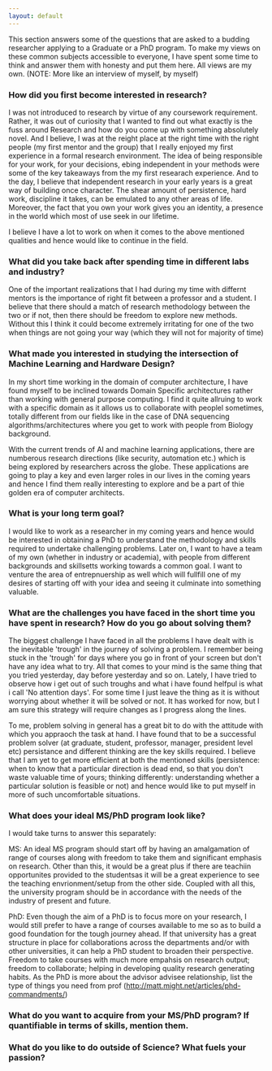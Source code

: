 ```yaml
---
layout: default 
---
```


This section answers some of the questions that are asked to a budding researcher applying to a Graduate or a PhD program. To make my views on these common subjects accessible to everyone, I have spent some time to think and answer them with honesty and put them here. All views are my own. (NOTE: More like an interview of myself, by myself)

### How did you first become interested in research?

I was not introduced to research by virtue of any coursework requirement. Rather, it was out of curiosity that I wanted to find out what exactly is the fuss around Research and how do you come up with something absolutely novel. And I believe, I was at the reight place at the right time with the right people (my first mentor and the group) that I really enjoyed my first experience in a formal research environment. The idea of being responsible for your work, for your decisions, ebing independent in your methods were some of the key takeaways from the my first researach experience. And to the day, I believe that independent research in your early years is a great way of building once character. The shear amount of persistence, hard work, discipline it takes, can be emulated to any other areas of life. Moreover, the fact that you own your work gives you an identity, a presence in the world which most of use seek in our lifetime. 

I believe I have a lot to work on when it comes to the above mentioned qualities and hence would like to continue in the field.
### What did you take back after spending time in different labs and industry?

One of the important realizations that I had during my time with differnt mentors is the importance of right fit between a professor and a student. I believe that there should a match of research methodology between the two or if not, then there should be freedom to explore new methods. Without this I think it could become extremely irritating for one of the two when things are not going your way (which they will not for majority of time)

### What made you interested in studying the intersection of Machine Learning and Hardware Design?

In my short time working in the domain of computer architecture, I have found myself to be inclined towards Domain Specific architectures rather than working with general purpose computing. I find it quite allruing to work with a specific domain as it allows us to collaborate with peoplel sometimes, totally different from our fields like in the case of DNA sequencing algorithms/architectures where you get to work with people from Biology background.

With the current trends of AI and machine learning applications, there are numberous research directions (like security, automation etc.) which is being explored by researchers across the globe. These applications are going to play a key and even larger roles in our lives in the coming years and hence I find them really interesting to explore and be a part of thie golden era of computer architects. 

### What is your long term goal?

I would like to work as a researcher in my coming years and hence would be interested in obtaining a PhD to understand the methodology and skills required to undertake challenging problems. Later on, I want to have a team of my own (whether in industry or academia), with people from different backgrounds and skillsetts working towards a common goal. I want to venture the area of entrepnuership as well which will fullfill one of my desires of starting off with your idea and seeing it culminate into something valuable.

### What are the challenges you have faced in the short time you have spent in research? How do you go about solving them?

The biggest challenge I have faced in all the problems I have dealt with is the inevitable 'trough' in the journey of solving a problem. I remember being stuck in the 'trough' for days where you go in front of your screen but don't have any idea what to try. All that comes to your mind is the same thing that you tried yesterday, day before yesterday and so on. Lately, I have tried to observe how i get out of such troughs and what i have found helfpul is what i call 'No attention days'. For some time I just leave the thing as it is without worrying about whether it will be solved or not. It has worked for now, but I am sure this strategy will require changes as I progress along the lines.

To me, problem solving in general has a great bit to do with the attitude with which you appraoch the task at hand. I have found that to be a successful problem solver (at graduate, student, professor, manager, president level etc) persistance and different thinking are the key skills required. I believe that I am yet to get more efficient at both the mentioned skills  (persistence: when to know that a particular direction is dead end, so that you don't waste valuable time of yours; thinking differently: understanding whether a particular solution is feasible or not) and hence would like to put myself in more of such uncomfortable situations.

### What does your ideal MS/PhD program look like? 

I would take turns to answer this separately:

MS: An ideal MS program should start off by having an amalgamation of range of courses along with freedom to take them and significant emphasis on research. Other than this, it would be a great plus if there are teachiin opportunites provided to the studentsas it will be a great experience to see the teaching envrionment/setup from the other side. Coupled with all this, the university program should be in accordance with the needs of the industry of present and future. 

PhD: Even though the aim of a PhD is to focus more on your research, I would still prefer to have a range of courses available to me so as to build a good foundation for the tough journey ahead. If that university has a great structure in place for collaborations across the departments and/or with other universities, it can help a PhD student to broaden their perspective. Freedom to take courses with much more empahsis on research output; freedom to collaborate; helping in developing quality research generating habits. As the PhD is more about the advisor advisee relationship, list the type of things you need from prof (http://matt.might.net/articles/phd-commandments/)

### What do you want to acquire from your MS/PhD program? If quantifiable in terms of skills, mention them.

### What do you like to do outside of Science? What fuels your passion?

